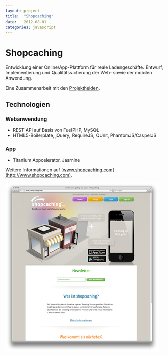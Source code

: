 ```yaml
---
layout: project
title:  "Shopcaching"
date:   2012-08-01
categories: javascript
---
```


# Shopcaching #

Entwicklung einer Online/App-Plattform für reale Ladengeschäfte. Entwurf, Implementierung und Qualitätssicherung der Web- sowie der mobilen Anwendung.

Eine Zusammenarbeit mit den [Projekthelden](http://projekthelden.de).

## Technologien ##

### Webanwendung

* REST API auf Basis von FuelPHP, MySQL
* HTML5-Boilerplate, jQuery, RequireJS, QUnit, PhantomJS/CasperJS

### App ###

* Titanium Appcelerator, Jasmine

Weitere Informationen auf [www.shopcaching.com](http://www.shopcaching.com).

<img src="/images/shopcaching.jpg">
